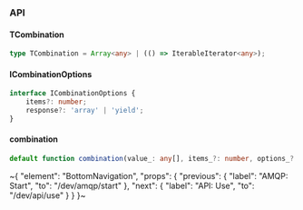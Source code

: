 

### API

#### TCombination

```ts
type TCombination = Array<any> | (() => IterableIterator<any>);
```

#### ICombinationOptions

```ts
interface ICombinationOptions {
    items?: number;
    response?: 'array' | 'yield';
}
```

#### combination

```ts
default function combination(value_: any[], items_?: number, options_?: ICombinationOptions): TCombination;
```


~{
  "element": "BottomNavigation",
  "props": {
    "previous": {
      "label": "AMQP: Start",
      "to": "/dev/amqp/start"
    },
    "next": {
      "label": "API: Use",
      "to": "/dev/api/use"
    }
  }
}~